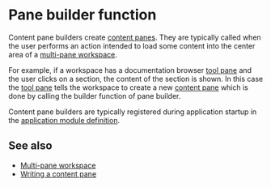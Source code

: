 # Pane builder function

Content pane builders create [content panes](def://). They are typically called when the user performs
an action intended to load some content into the center area of a [multi-pane workspace](def://).

For example, if a workspace has a documentation browser [tool pane](def://) and the user clicks
on a section, the content of the section is shown. In this case the [tool pane](def://) tells
the workspace to create a new [content pane](def://) which is done by calling the builder function
of pane builder.

Content pane builders are typically registered during application startup in the 
[application module definition](def://).

## See also

- [Multi-pane workspace](guide://)
- [Writing a content pane](guide://)